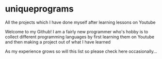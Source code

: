 # uniqueprograms
All the projects which I have done myself after learning lessons on Youtube

Welcome to my Github! I am a fairly new programmer who's hobby is to collect different programming languages by first learning them on Youtube and then making a project out of what I have learned

As my experience grows so will this list so please check here occasionally...
